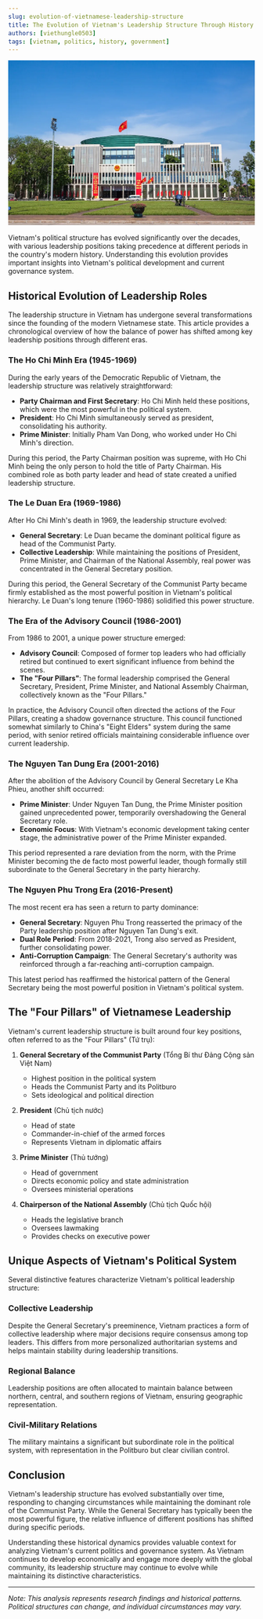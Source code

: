 ```yaml
---
slug: evolution-of-vietnamese-leadership-structure
title: The Evolution of Vietnam's Leadership Structure Through History
authors: [viethungle0503]
tags: [vietnam, politics, history, government]
---
```


![Vietnamese government building](/img/blog/vietnam-government.jpg)

Vietnam's political structure has evolved significantly over the decades, with various leadership positions taking precedence at different periods in the country's modern history. Understanding this evolution provides important insights into Vietnam's political development and current governance system.

<!-- truncate -->

## Historical Evolution of Leadership Roles

The leadership structure in Vietnam has undergone several transformations since the founding of the modern Vietnamese state. This article provides a chronological overview of how the balance of power has shifted among key leadership positions through different eras.

### The Ho Chi Minh Era (1945-1969)

During the early years of the Democratic Republic of Vietnam, the leadership structure was relatively straightforward:

- **Party Chairman and First Secretary**: Ho Chi Minh held these positions, which were the most powerful in the political system.
- **President**: Ho Chi Minh simultaneously served as president, consolidating his authority.
- **Prime Minister**: Initially Pham Van Dong, who worked under Ho Chi Minh's direction.

During this period, the Party Chairman position was supreme, with Ho Chi Minh being the only person to hold the title of Party Chairman. His combined role as both party leader and head of state created a unified leadership structure.

### The Le Duan Era (1969-1986)

After Ho Chi Minh's death in 1969, the leadership structure evolved:

- **General Secretary**: Le Duan became the dominant political figure as head of the Communist Party.
- **Collective Leadership**: While maintaining the positions of President, Prime Minister, and Chairman of the National Assembly, real power was concentrated in the General Secretary position.

During this period, the General Secretary of the Communist Party became firmly established as the most powerful position in Vietnam's political hierarchy. Le Duan's long tenure (1960-1986) solidified this power structure.

### The Era of the Advisory Council (1986-2001)

From 1986 to 2001, a unique power structure emerged:

- **Advisory Council**: Composed of former top leaders who had officially retired but continued to exert significant influence from behind the scenes.
- **The "Four Pillars"**: The formal leadership comprised the General Secretary, President, Prime Minister, and National Assembly Chairman, collectively known as the "Four Pillars."

In practice, the Advisory Council often directed the actions of the Four Pillars, creating a shadow governance structure. This council functioned somewhat similarly to China's "Eight Elders" system during the same period, with senior retired officials maintaining considerable influence over current leadership.

### The Nguyen Tan Dung Era (2001-2016)

After the abolition of the Advisory Council by General Secretary Le Kha Phieu, another shift occurred:

- **Prime Minister**: Under Nguyen Tan Dung, the Prime Minister position gained unprecedented power, temporarily overshadowing the General Secretary role.
- **Economic Focus**: With Vietnam's economic development taking center stage, the administrative power of the Prime Minister expanded.

This period represented a rare deviation from the norm, with the Prime Minister becoming the de facto most powerful leader, though formally still subordinate to the General Secretary in the party hierarchy.

### The Nguyen Phu Trong Era (2016-Present)

The most recent era has seen a return to party dominance:

- **General Secretary**: Nguyen Phu Trong reasserted the primacy of the Party leadership position after Nguyen Tan Dung's exit.
- **Dual Role Period**: From 2018-2021, Trong also served as President, further consolidating power.
- **Anti-Corruption Campaign**: The General Secretary's authority was reinforced through a far-reaching anti-corruption campaign.

This latest period has reaffirmed the historical pattern of the General Secretary being the most powerful position in Vietnam's political system.

## The "Four Pillars" of Vietnamese Leadership

Vietnam's current leadership structure is built around four key positions, often referred to as the "Four Pillars" (Tứ trụ):

1. **General Secretary of the Communist Party** (Tổng Bí thư Đảng Cộng sản Việt Nam)
   - Highest position in the political system
   - Heads the Communist Party and its Politburo
   - Sets ideological and political direction

2. **President** (Chủ tịch nước)
   - Head of state
   - Commander-in-chief of the armed forces
   - Represents Vietnam in diplomatic affairs

3. **Prime Minister** (Thủ tướng)
   - Head of government
   - Directs economic policy and state administration
   - Oversees ministerial operations

4. **Chairperson of the National Assembly** (Chủ tịch Quốc hội)
   - Heads the legislative branch
   - Oversees lawmaking
   - Provides checks on executive power

## Unique Aspects of Vietnam's Political System

Several distinctive features characterize Vietnam's political leadership structure:

### Collective Leadership

Despite the General Secretary's preeminence, Vietnam practices a form of collective leadership where major decisions require consensus among top leaders. This differs from more personalized authoritarian systems and helps maintain stability during leadership transitions.

### Regional Balance

Leadership positions are often allocated to maintain balance between northern, central, and southern regions of Vietnam, ensuring geographic representation.

### Civil-Military Relations

The military maintains a significant but subordinate role in the political system, with representation in the Politburo but clear civilian control.

## Conclusion

Vietnam's leadership structure has evolved substantially over time, responding to changing circumstances while maintaining the dominant role of the Communist Party. While the General Secretary has typically been the most powerful figure, the relative influence of different positions has shifted during specific periods.

Understanding these historical dynamics provides valuable context for analyzing Vietnam's current politics and governance system. As Vietnam continues to develop economically and engage more deeply with the global community, its leadership structure may continue to evolve while maintaining its distinctive characteristics.

---

*Note: This analysis represents research findings and historical patterns. Political structures can change, and individual circumstances may vary.* 